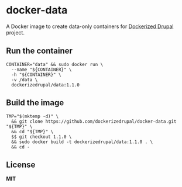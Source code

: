 # docker-data

A Docker image to create data-only containers for [Dockerized Drupal](https://dockerizedrupal.com/) project.

## Run the container

    CONTAINER="data" && sudo docker run \
      --name "${CONTAINER}" \
      -h "${CONTAINER}" \
      -v /data \
      dockerizedrupal/data:1.1.0
      
## Build the image

    TMP="$(mktemp -d)" \
      && git clone https://github.com/dockerizedrupal/docker-data.git "${TMP}" \
      && cd "${TMP}" \
      $$ git checkout 1.1.0 \
      && sudo docker build -t dockerizedrupal/data:1.1.0 . \
      && cd -

## License

**MIT**
